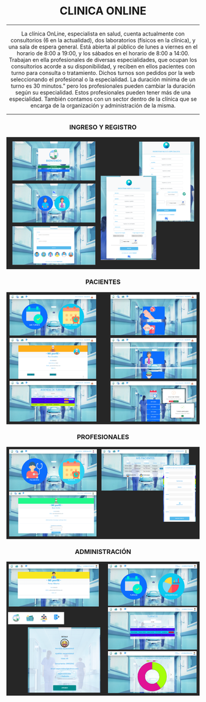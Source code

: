 <p align="center"><img src=""></p>
<h1 align="center"> CLINICA ONLINE </h1>
 <hr>
 <p align="center">
La clínica OnLine, especialista en salud, cuenta actualmente con consultorios (6 en la actualidad),
dos laboratorios (físicos en la clínica), y una sala de espera general. Está abierta al público de lunes a
viernes en el horario de 8:00 a 19:00, y los sábados en el horario de 8:00 a 14:00.
Trabajan en ella profesionales de diversas especialidades, que ocupan los consultorios acorde a su
disponibilidad, y reciben en ellos pacientes con turno para consulta o tratamiento. Dichos turnos son
pedidos por la web seleccionando el profesional o la especialidad. La duración mínima de un turno es
30 minutos.” pero los profesionales pueden cambiar la duración según su especialidad. Estos
profesionales pueden tener más de una especialidad.
También contamos con un sector dentro de la clínica que se encarga de la organización y
administración de la misma.
</p>
 <hr>
<h3 align="center">INGRESO Y REGISTRO</h3>
<p align="center">
  <img align="center" src="./foto1.png" style='width: 700px; max-width: 100%;'>
</p>

<h3 align="center">PACIENTES</h3>
<p align="center">
  <img align="center" src="./foto2.png" style='width: 700px; max-width: 100%;'>
</p>

<h3 align="center">PROFESIONALES</h3>
<p align="center">
  <img align="center" src="./foto3.png" style='width: 700px; max-width: 100%;'>
</p>

<h3 align="center">ADMINISTRACIÓN</h3>
<p align="center">
  <img align="center" src="./foto4.png" style='width: 700px; max-width: 100%;'>
</p>

